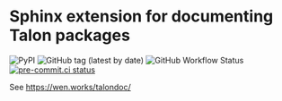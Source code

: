 # Sphinx extension for documenting Talon packages

![PyPI](https://img.shields.io/pypi/v/talondoc)
![GitHub tag (latest by date)](https://img.shields.io/github/v/tag/wenkokke/talondoc)
![GitHub Workflow Status](https://img.shields.io/github/workflow/status/wenkokke/talondoc/CI)
[![pre-commit.ci status](https://results.pre-commit.ci/badge/github/wenkokke/talonfmt/dev.svg)](https://results.pre-commit.ci/latest/github/wenkokke/talonfmt/dev)

See <https://wen.works/talondoc/>
